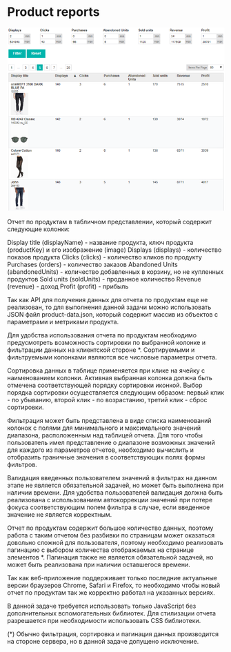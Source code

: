 # Product reports

![пример страницы](page-example.png)

Отчет по продуктам в табличном представлении, который содержит следующие колонки:

Display title (displayName) - название продукта, ключ продукта (productKey) и его изображение (image)
Displays (displays) - количество показов продукта
Clicks (clicks) - количество кликов по продукту
Purchases (orders) - количество заказов
Abandoned Units (abandonedUnits) - количество добавленных в корзину, но не купленных продуктов
Sold units (soldUnits) - проданное количество
Revenue (revenue) - доход
Profit (profit) - прибыль

Так как API для получения данных для отчета по продуктам еще не реализован, то для выполнения данной задачи можно использовать JSON файл product-data.json, который содержит массив из объектов с параметрами и метриками продукта.

Для удобства использования отчета по продуктам необходимо предусмотреть возможность сортировки по выбранной колонке и фильтрации данных на клиентской стороне \*. Сортируемыми и фильтруемыми колонками являются все числовые параметры отчета.

Сортировка данных в таблице применяется при клике на ячейку с наименованием колонки. Активная выбранная колонка должна быть отмечена соответствующей порядку сортировки иконкой. Выбор порядка сортировки осуществляется следующим образом: первый клик - по убыванию, второй клик - по возрастанию, третий клик - сброс сортировки.

Фильтрация может быть представлена в виде списка наименований колонок с полями для минимального и максимального значений диапазона, расположенным над таблицей отчета. Для того чтобы пользователь имел представление о диапазоне возможных значений для каждого из параметров отчетов, необходимо вычислить и отобразить граничные значения в соответствующих полях формы фильтров.

Валидация введенных пользователем значений в фильтрах на данном этапе не является обязательной задачей, но может быть выполнена при наличии времени. Для удобства пользователей валидация должна быть реализована с использованием автокоррекции значений при потере фокуса соответствующим полем фильтра в случае, если введенное значение не является корректным.

Отчет по продуктам содержит большое количество данных, поэтому работа с таким отчетом без разбивки по страницам может оказаться довольно сложной для пользователя, поэтому необходимо реализовать пагинацию с выбором количества отображаемых на странице элементов \*. Пагинация также не является обязательной задачей, но может быть реализована при наличии оставшегося времени.

Так как веб-приложение поддерживает только последние актуальные версии браузеров Chrome, Safari и Firefox, то необходимо чтобы новый отчет по продуктам так же корректно работал на указанных версиях.

В данной задаче требуется использовать только JavaScript без дополнительных вспомогательных библиотек. Для стилизации отчета разрешается при необходимости использовать CSS библиотеки.

(\*) Обычно фильтрация, сортировка и пагинация данных производится на стороне сервера, но в данной задаче допущено исключение.
